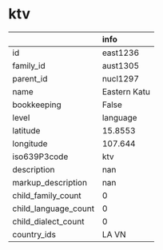 # ktv
|                      | info         |
|:---------------------|:-------------|
| id                   | east1236     |
| family_id            | aust1305     |
| parent_id            | nucl1297     |
| name                 | Eastern Katu |
| bookkeeping          | False        |
| level                | language     |
| latitude             | 15.8553      |
| longitude            | 107.644      |
| iso639P3code         | ktv          |
| description          | nan          |
| markup_description   | nan          |
| child_family_count   | 0            |
| child_language_count | 0            |
| child_dialect_count  | 0            |
| country_ids          | LA VN        |